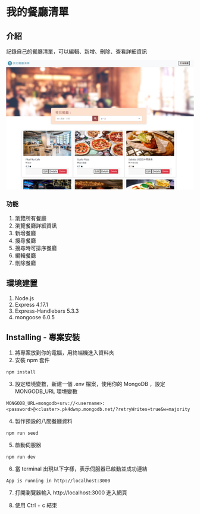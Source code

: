 # 我的餐廳清單

## 介紹
記錄自己的餐廳清單，可以編輯、新增、刪除、查看詳細資訊

![screenshot](public/images/projectscreenshot.png)

### 功能
1. 瀏覽所有餐廳
2. 瀏覽餐廳詳細資訊
3. 新增餐廳
4. 搜尋餐廳
5. 搜尋時可排序餐廳
5. 編輯餐廳
6. 刪除餐廳

## 環境建置
1. Node.js
2. Express 4.17.1
3. Express-Handlebars 5.3.3
4. mongoose 6.0.5

## Installing - 專案安裝
1. 將專案放到你的電腦，用終端機進入資料夾
2. 安裝 npm 套件
```
npm install
```

3. 設定環境變數，新建一個 .env 檔案，使用你的 MongoDB ，設定 MONGODB_URL 環境變數
```
MONGODB_URL=mongodb+srv://<username>:<password>@<cluster>.pk4dwnp.mongodb.net/?retryWrites=true&w=majority
```

4. 製作預設的八間餐廳資料
```
npm run seed
```

5. 啟動伺服器
```
npm run dev 
```

6. 當 terminal 出現以下字樣，表示伺服器已啟動並成功連結
```
App is running in http://localhost:3000
```
7. 打開瀏覽器輸入 http://localhost:3000 進入網頁

8. 使用 Ctrl + c 結束
